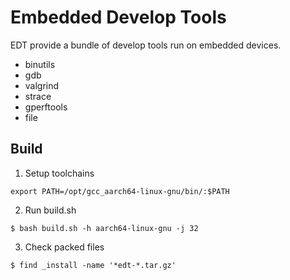 # Embedded Develop Tools

EDT provide a bundle of develop tools run on embedded devices.

- binutils
- gdb
- valgrind
- strace
- gperftools
- file

## Build

1. Setup toolchains
```
export PATH=/opt/gcc_aarch64-linux-gnu/bin/:$PATH
```
2. Run build.sh
```
$ bash build.sh -h aarch64-linux-gnu -j 32
```
3. Check packed files
```
$ find _install -name '*edt-*.tar.gz'
```

